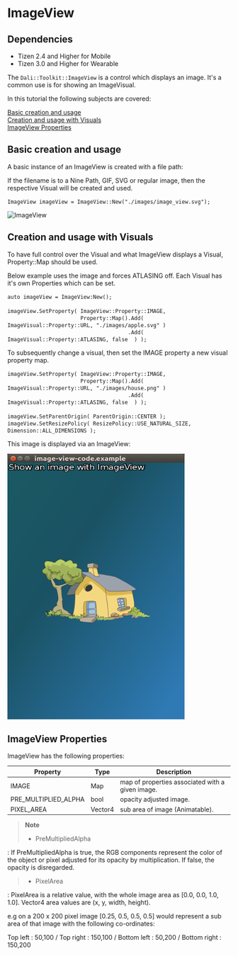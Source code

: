 # ImageView
## Dependencies
- Tizen 2.4 and Higher for Mobile
- Tizen 3.0 and Higher for Wearable

The `Dali::Toolkit::ImageView` is a control which displays an image. It's a common use is for showing an ImageVisual.

In this tutorial the following subjects are covered:

[Basic creation and usage](#1)<br>
[Creation and usage with Visuals](#2)<br>
[ImageView Properties](#3)<br>

<a name="1"></a>
## Basic creation and usage

A basic instance of an ImageView is created with a file path:

If the filename is to a Nine Path, GIF, SVG or regular image, then the respective Visual will be created and used.

```
ImageView imageView = ImageView::New("./images/image_view.svg");
```

![ImageView](./media/image_view.png)

<a name="2"></a>
## Creation and usage with Visuals

To have full control over the Visual and what ImageView displays a Visual, Property::Map should be used.

Below example uses the image and forces ATLASING off.
Each Visual has it's own Properties which can be set.

```
auto imageView = ImageView:New();

imageView.SetProperty( ImageView::Property::IMAGE,
                       Property::Map().Add( ImageVisual::Property::URL, "./images/apple.svg" )
                                      .Add( ImageVisual::Property::ATLASING, false  ) );
```

To subsequently change a visual, then set the IMAGE property a new visual property map.

```
imageView.SetProperty( ImageView::Property::IMAGE,
                       Property::Map().Add( ImageVisual::Property::URL, "./images/house.png" )
                                      .Add( ImageVisual::Property::ATLASING, false  ) );

imageView.SetParentOrigin( ParentOrigin::CENTER );
imageView.SetResizePolicy( ResizePolicy::USE_NATURAL_SIZE, Dimension::ALL_DIMENSIONS );
```

This image is displayed via an ImageView:

<img src="./media/house.png" width="400" height="600">

<a name="3"></a>
## ImageView Properties

ImageView has the following properties:

| Property  | Type | Description |
| ------------ | ------------ | ------------ |
| IMAGE  | Map | map of properties associated with a given image. |
| PRE_MULTIPLIED_ALPHA | bool | opacity adjusted image. |
| PIXEL_AREA | Vector4 | sub area of image (Animatable). |

> **Note**  
>+ PreMultipliedAlpha
>
 : If PreMultipliedAlpha is true, the RGB components represent the color of the object or pixel adjusted for its opacity by multiplication. If false, the opacity is disregarded.
>
>
>+ PixelArea
>
 : PixelArea is a relative value, with the whole image area as [0.0, 0.0, 1.0, 1.0]. Vector4 area values are (x, y, width, height).
>
e.g on a 200 x 200 pixel image [0.25, 0.5, 0.5, 0.5] would represent a sub area
of that image with the following co-ordinates:
>
Top left     : 50,100 / Top right    : 150,100 / Bottom left  : 50,200 / Bottom right : 150,200
